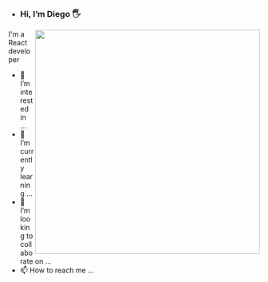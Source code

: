 - ### Hi, I’m Diego 🖐
<img src="[DiegoRCA.md](https://github.com/DIegoRCA/DIegoRCA/blob/main/diego.png)" align="right" width="450"/>
I'm a React developer



- 👀 I’m interested in ...
- 🌱 I’m currently learning ...
- 💞️ I’m looking to collaborate on ...
- 📫 How to reach me ...

<!---
DIegoRCA/DIegoRCA is a ✨ special ✨ repository because its `README.md` (this file) appears on your GitHub profile.
You can click the Preview link to take a look at your changes.
--->
